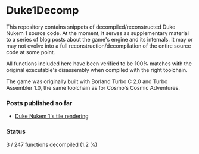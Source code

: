 # Duke1Decomp

This repository contains snippets of decompiled/reconstructed Duke Nukem 1 source code.
At the moment, it serves as supplementary material to a series of blog posts about the game's engine and its internals.
It may or may not evolve into a full reconstruction/decompilation of the entire source code at some point.

All functions included here have been verified to be 100% matches with the original executable's disassembly when compiled with the right toolchain.

The game was originally built with Borland Turbo C 2.0 and Turbo Assembler 1.0,
the same toolchain as for Cosmo's Cosmic Adventures.

### Posts published so far

* [Duke Nukem 1's tile rendering](https://lethalguitar.wordpress.com/2023/11/04/duke-nukem-1s-tile-rendering/)

### Status

3 / 247 functions decompiled (1.2 %)
